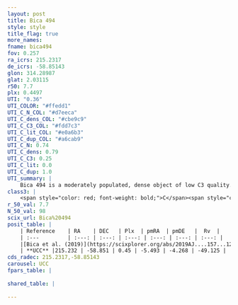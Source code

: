 ```yaml
---
layout: post
title: Bica 494
style: style
title_flag: true
more_names: 
fname: bica494
fov: 0.257
ra_icrs: 215.2317
de_icrs: -58.85143
glon: 314.28987
glat: 2.03115
r50: 7.7
plx: 0.4497
UTI: "0.36"
UTI_COLOR: "#ffedd1"
UTI_C_N_COL: "#d7eeca"
UTI_C_dens_COL: "#cbe9c9"
UTI_C_C3_COL: "#fdd7c3"
UTI_C_lit_COL: "#e0a6b3"
UTI_C_dup_COL: "#a6cab9"
UTI_C_N: 0.74
UTI_C_dens: 0.79
UTI_C_C3: 0.25
UTI_C_lit: 0.0
UTI_C_dup: 1.0
UTI_summary: |
    Bica 494 is a moderately populated, dense object of low C3 quality. It is rarely studied in the literature, with no articles listed in the last 6 years.
class3: |
    <span style="color: red; font-weight: bold;">C</span><span style="color: red; font-weight: bold;">C</span>
r_50_val: 7.7
N_50_val: 98
scix_url: Bica%20494
posit_table: |
    | Reference    | RA    | DEC   | Plx  | pmRA  | pmDE   |  Rv  |
    | :---         | :---: | :---: | :---: | :---: | :---: | :---: |
    |[Bica et al. (2019)](https://scixplorer.org/abs/2019AJ....157...12B) | 215.183 | -58.852 | -- | -- | -- | -- |
    | **UCC** |215.232 | -58.851 | 0.45 | -5.493 | -4.268 | -49.125 | 
cds_radec: 215.2317,-58.85143
carousel: UCC
fpars_table: |
    
shared_table: |
    
---
```

